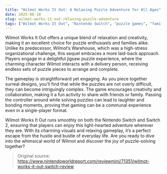 ```yaml
---
title: "Wilmot Works It Out: A Relaxing Puzzle Adventure for All Ages"
date: 2025-06-10
slug: wilmot-works-it-out-relaxing-puzzle-adventure
tags: ["Wilmot Works It Out", "Nintendo Switch", "puzzle games", "family gaming"]
---
```


Wilmot Works It Out offers a unique blend of relaxation and creativity, making it an excellent choice for puzzle enthusiasts and families alike. Unlike its predecessor, Wilmot’s Warehouse, which was a high-stress organizational challenge, this sequel embraces a more laid-back approach. Players engage in a delightful jigsaw puzzle experience, where the charming character Wilmot interacts with a delivery person, receiving endless sets of puzzle pieces to arrange and complete.

The gameplay is straightforward yet engaging. As you piece together surreal designs, you’ll find that while the puzzles are not overly difficult, they can become intriguingly complex. The game encourages creativity and collaboration, making it a fun activity to share with friends or family. Passing the controller around while solving puzzles can lead to laughter and bonding moments, proving that gaming can be a communal experience even in a single-player format.

Wilmot Works It Out runs smoothly on both the Nintendo Switch and Switch 2, ensuring that players can enjoy this light-hearted adventure wherever they are. With its charming visuals and relaxing gameplay, it’s a perfect escape from the hustle and bustle of everyday life. Are you ready to dive into the whimsical world of Wilmot and discover the joy of puzzle-solving together?

> Original source: https://www.nintendoworldreport.com/reviewmini/71351/wilmot-works-it-out-switch-review